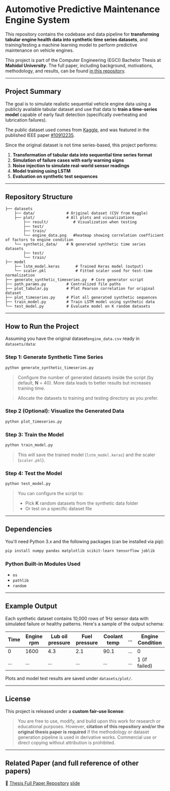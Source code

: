 # Automotive Predictive Maintenance Engine System

This repository contains the codebase and data pipeline for **transforming tabular engine health data into synthetic time series datasets**, and training/testing a machine learning model to perform predictive maintenance on vehicle engines.

This project is part of the Computer Engineering (EGCI) Bachelor Thesis at **Mahidol University**. The full paper, including background, motivations, methodology, and results, can be found [in this repository](https://github.com/gettd/Thesis-Paper).

---

## Project Summary

The goal is to simulate realistic sequential vehicle engine data using a publicly available tabular dataset and use that data to **train a time-series model** capable of early fault detection (specifically overheating and lubrication failures).

The public dataset used comes from [Kaggle](https://www.kaggle.com/datasets/parvmodi/automotive-vehicles-engine-health-dataset/data), and was featured in the published IEEE paper [#10912235](https://ieeexplore.ieee.org/document/10912235).

Since the original dataset is not time series-based, this project performs:

1. **Transformation of tabular data into sequential time series format**
2. **Simulation of failure cases with early warning signs**
3. **Noise injection to simulate real-world sensor readings**
4. **Model training using LSTM**
5. **Evaluation on synthetic test sequences**

---

## Repository Structure

```
├── datasets
    ├── data/              # Original dataset (CSV from Kaggle)
    ├── plot/              # All plots and visualizations
        ├── result/           # Visualization when testing
        ├── test/
        ├── train/
        └── engine_data.png   #heatmap showing correlation coefficient of factors to engine condition
    └── synthetic_data/    # N generated synthetic time series datasets
        ├── test/
        └── train/
├── model
    ├── lstm_model.keras       # Trained Keras model (output)
    └── scaler.pkl             # Fitted scaler used for test-time normalization
├── generate_synthetic_timeseries.py  # Core generator script
├── path_params.py         # Centralized file paths
├── plot_tabular.py        # Plot Pearson correlation for original dataset
├── plot_timeseries.py     # Plot all generated synthetic sequences
├── train_model.py         # Train LSTM model using synthetic data
└── test_model.py          # Evaluate model on K random datasets
```

---

## How to Run the Project

Assuming you have the original dataset`engine_data.csv` ready in `datasets/data`:

### Step 1: Generate Synthetic Time Series
```bash
python generate_synthetic_timeseries.py
```
> Configure the number of generated datasets inside the script (by default, **N** = 40). More data leads to better results but increases training time.

> Allocate the datasets to training and testing directory as you prefer.

### Step 2 (Optional): Visualize the Generated Data
```bash
python plot_timeseries.py
```

### Step 3: Train the Model
```bash
python train_model.py
```
> This will save the trained model (`lstm_model.keras`) and the scaler (`scaler.pkl`).

### Step 4: Test the Model
```bash
python test_model.py
```
> You can configure the script to:
> - Pick **K** random datasets from the synthetic data folder
> - Or test on a specific dataset file

---

## Dependencies

You'll need Python 3.x and the following packages (can be installed via pip):

```bash
pip install numpy pandas matplotlib scikit-learn tensorflow joblib
```

### Python Built-in Modules Used
- `os`
- `pathlib`
- `random`

---

## Example Output

Each synthetic dataset contains 10,000 rows of 1Hz sensor data with simulated failure or healthy patterns. Here's a sample of the output schema:

| Time | Engine rpm | Lub oil pressure | Fuel pressure | Coolant temp | ... | Engine Condition |
|------|------------|------------------|----------------|---------------|-----|------------------|
| 0    | 1600       | 4.3              | 2.1            | 90.1          | ... | 0                |
| ...  | ...        | ...              | ...            | ...           | ... | 1 (if failed)    |

Plots and model test results are saved under `datasets/plot/`.

---

## License

This project is released under a **custom fair-use license**:

> You are free to use, modify, and build upon this work for research or educational purposes. However, **citation of this repository and/or the original thesis paper is required** if the methodology or dataset generation pipeline is used in derivative works. Commercial use or direct copying without attribution is prohibited.

---

## Related Paper (and full reference of other papers)

📄 [Thesis Full Paper Repository](https://github.com/gettd/Thesis-Paper)
[slide](https://docs.google.com/presentation/d/1ua4ZmV-eydtFXtYIBoyijZYJOtkEgYoP/edit?usp=sharing&ouid=117551709161989122124&rtpof=true&sd=true)
